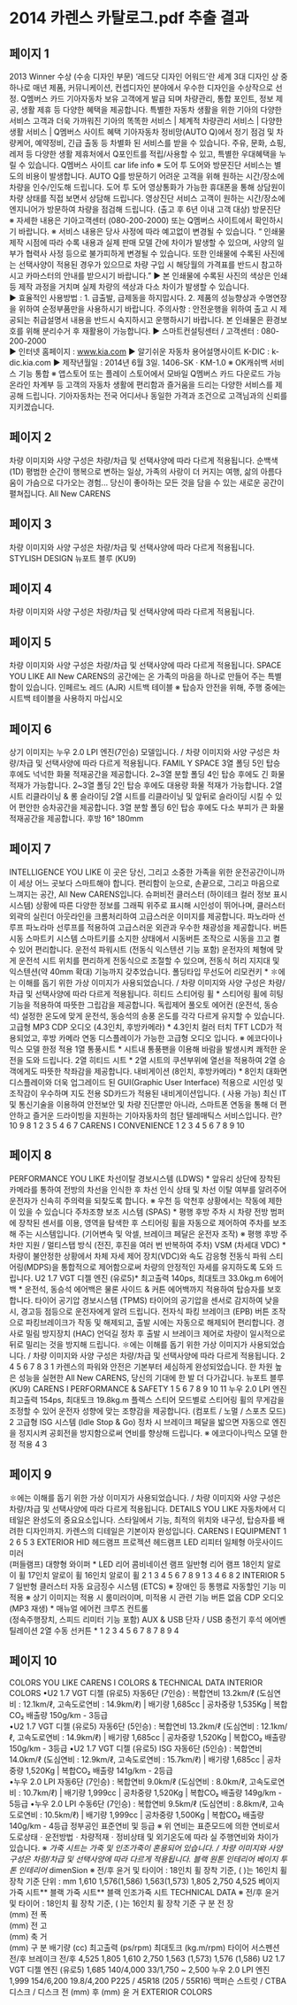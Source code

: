 # 2014 카렌스 카탈로그.pdf 추출 결과

## 페이지 1

2013 Winner 수상 (수송 디자인 부문)
‘레드닷 디자인 어워드’란
세계 3대 디자인 상 중 하나로 매년 제품, 커뮤니케이션,
컨셉디자인 분야에서 우수한 디자인을 수상작으로 선정.
Q멤버스 카드
기아자동차 보유 고객에게 발급
되며 차량관리, 통합 포인트, 
정보 제공, 생활 제휴 등 다양한 
혜택을 제공합니다.
특별한 자동차 생활을 위한 기아의 다양한 서비스
고객과 더욱 가까워진 기아의 똑똑한 서비스
| 체계적 차량관리 서비스
| 다양한 생활 서비스
| Q멤버스 사이트 혜택
기아자동차 정비망(AUTO Q)에서 정기
점검 및 차량케어, 예약정비, 긴급
출동 등 차별화 된 서비스를 받을 수 
있습니다.
주유, 문화, 쇼핑, 레저 등 다양한 생활 
제휴처에서 Q포인트를 적립/사용할 
수 있고, 특별한 우대혜택을 누릴 수 
있습니다.
Q멤버스 사이트
car
life
info
※ 도어 투 도어와 방문진단 서비스는 별도의 비용이 발생합니다.
AUTO Q를 방문하기 어려운 고객을 위해 
원하는 시간/장소에 차량을 인수/인도해 
드립니다.
도어 투 도어
영상통화가 가능한 휴대폰을 통해 상담원이 
차량 상태를 직접 보면서 상담해 드립니다.
영상진단 서비스
고객이 원하는 시간/장소에 엔지니어가 
방문하여 차량을 점검해 드립니다.
(출고 후 6년 이내 고객 대상)
방문진단
※ 자세한 내용은 기아고객센터 (080-200-2000) 또는 Q멤버스 사이트에서 확인하시기 바랍니다.   ※ 서비스 내용은 당사 사정에 따라 예고없이 변경될 수 있습니다.
 “ 인쇄물 제작 시점에 따라 수록 내용과 실제 판매 모델 간에 차이가 발생할 수 있으며, 사양의 일부가 협력사 사정 등으로 불가피하게 변경될 수 있습니다. 
   또한 인쇄물에 수록된 사진에는 선택사양이 적용된 경우가 있으므로 차량 구입 시 해당월의 가격표를 반드시 참고하시고 카마스터의 안내를 받으시기 바랍니다.”
▶ 본 인쇄물에 수록된 사진의 색상은 인쇄 등 제작 과정을 거치며 실제 차량의 색상과 다소 차이가 발생할 수 있습니다.  
▶ 효율적인 사용방법 : 1. 급출발, 급제동을 하지맙시다.  2. 제품의 성능향상과 수명연장을 위하여 순정부품만을 사용하시기 바랍니다.
    주의사항 : 안전운행을 위하여 출고 시 제공되는 취급설명서 내용을 반드시 숙지하시고 운행하시기 바랍니다.
    본 인쇄물은 환경보호를 위해 분리수거 후 재활용이 가능합니다.
▶ 스마트컨설팅센터 / 고객센터 : 080-200-2000  
▶ 인터넷 홈페이지 : www.kia.com
▶ 알기쉬운 자동차 용어설명사이트 K-DIC : k-dic.kia.com
▶ 제작년월일 : 2014년 6월 3일.   1406-SK · KM-1.0
※ OK캐쉬백 서비스 기능 통합
※ 앱스토어 또는 플레이 스토어에서 모바일 Q멤버스 카드 다운로드 가능
온라인 차계부 등 고객의 자동차 
생활에 편리함과 즐거움을 드리는 
다양한 서비스를 제공해 드립니다.
기아자동차는 전국 어디서나 동일한 가격과 조건으로 고객님과의 신뢰를 지키겠습니다.


## 페이지 2

차량 이미지와 사양 구성은 차량/차급 및 선택사양에 따라 다르게 적용됩니다.
순백색 (1D)
평범한 순간이 행복으로 변하는 일상, 가족의 사랑이 더 커지는 여행, 삶의 아름다움이 가슴으로 다가오는 경험... 
당신이 좋아하는 모든 것을 담을 수 있는 새로운 공간이 펼쳐집니다.  All New CARENS


## 페이지 3

차량 이미지와 사양 구성은 차량/차급 및 선택사양에 따라 다르게 적용됩니다.
STYLISH DESIGN
뉴포트 블루 (KU9)


## 페이지 4

차량 이미지와 사양 구성은 차량/차급 및 선택사양에 따라 다르게 적용됩니다.


## 페이지 5

차량 이미지와 사양 구성은 차량/차급 및 선택사양에 따라 다르게 적용됩니다.
SPACE YOU LIKE
All New CARENS의 공간에는 
온 가족의 마음을 하나로 만들어 주는 특별함이 있습니다.
인페르노 레드 (AJR)
시트백 테이블
※ 탑승자 안전을 위해, 주행 중에는 시트백 테이블을 사용하지 마십시오


## 페이지 6

상기 이미지는 누우 2.0 LPI 엔진(7인승) 모델입니다. / 차량 이미지와 사양 구성은 차량/차급 및 선택사양에 따라 다르게 적용됩니다.
FAMIL Y SPACE
3열 폴딩
5인 탑승 후에도 넉넉한 화물 적재공간을
제공합니다.
2~3열 분할 폴딩
4인 탑승 후에도 긴 화물 적재가
가능합니다.
2~3열 폴딩
2인 탑승 후에도 대용량 화물 적재가
가능합니다.
2열 시트 리클라이닝 & 롱 슬라이딩
2열 시트를 리클라이닝 및 앞뒤로 슬라이딩 시킬 수 있어
편안한 승차공간을 제공합니다.
3열 분할 폴딩
6인 탑승 후에도 다소 부피가 큰 화물 
적재공간을 제공합니다.
후방 16°
180mm


## 페이지 7

INTELLIGENCE 
YOU LIKE
이 곳은 당신, 그리고 소중한 가족을 위한 운전공간이니까 
이 세상 어느 곳보다 스마트해야 합니다. 
편리함이 눈으로, 손끝으로, 그리고 마음으로 느껴지는 공간, 
All New CARENS입니다.
      슈퍼비전 클러스터 (하이테크 컬러 정보 표시 시스템)
상황에 따른 다양한 정보를 그래픽 위주로 표시해 시인성이 뛰어나며, 클러스터 외곽의 
실린더 아웃라인을 크롬처리하여 고급스러운 이미지를 제공합니다.
      파노라마 선루프
파노라마 선루프를 적용하여 고급스러운 외관과 우수한 채광성을 
제공합니다.
      버튼시동 스마트키 시스템
스마트키를 소지한 상태에서 시동버튼 조작으로 시동을 끄고 켤 수 있어 편리합니다.
      운전석 파워시트 
      (전동식 익스텐션 기능 포함)
운전자의 체형에 맞게 운전석 시트 위치를 편리하게 
전동식으로 조절할 수 있으며, 전동식 허리 지지대 및 
익스텐션(약 40mm 확대) 기능까지 갖추었습니다.
폴딩타입 
무선도어 리모컨키 *
✽에는 이해를 돕기 위한 가상 이미지가 사용되었습니다. / 차량 이미지와 사양 구성은 차량/차급 및 선택사양에 따라 다르게 적용됩니다.
      히티드 스티어링 휠 *
스티어링 휠에 히팅기능을 적용하여 따뜻한 그립감을 
제공합니다.
      독립제어 풀오토 에어컨 (운전석, 동승석)
설정한 온도에 맞게 운전석, 동승석의 송풍 온도를 
각각 다르게 유지할 수 있습니다.
      고급형 MP3 CDP 오디오
      (4.3인치, 후방카메라) *
4.3인치 컬러 터치 TFT LCD가 적용되었고, 후방
카메라 연동 디스플레이가 가능한 고급형 오디오
입니다.               ※ 에코다이나믹스 모델 한정 적용
      1열 통풍시트 *
시트내 통풍팬을 이용해 바람을 발생시켜 쾌적한 
운전을 도와 드립니다.
      2열 히티드 시트 *
2열 시트의 쿠션부위에 열선을 적용하여 
2열 승객에게도 따뜻한 착좌감을 제공합니다.
      내비게이션       (8인치, 후방카메라) *
8인치 대화면 디스플레이와 더욱 업그레이드 된 GUI(Graphic User Interface) 적용으로 시인성 및 
조작감이 우수하며 지도 전용 SD카드가 적용된 내비게이션입니다.
(                                         사용 가능)
최신 IT 및 통신기술을 이용하여 안전보안 및 차량
진단뿐만 아니라, 스마트폰 연동을 통해 더 편안하고 
즐거운 드라이빙을 지원하는 기아자동차의 첨단 
텔레매틱스 서비스입니다.
란?
10
9
8
1
2
3
5
4
6
7
CARENS  I  CONVENIENCE
1
2
3
4
5
6
7
8
9
10


## 페이지 8

PERFORMANCE
YOU LIKE
      차선이탈 경보시스템 (LDWS) *
앞유리 상단에 장착된 카메라를 통하여 전방의 차선을 인식한 후 
차선 인식 상태 및 차선 이탈 여부를 알려주어 운전자가 신속히 
주의력을 되찾도록 합니다.
※ 우천 등 악천후 상황에서는 작동에 제한이 있을 수 있습니다
      주차조향 보조 시스템 (SPAS) *
평행 후방 주차 시 차량 전방 범퍼에 장착된 센서를 이용, 영역을 
탐색한 후 스티어링 휠을 자동으로 제어하여 주차를 보조해 주는 
시스템입니다. (기어변속 및 악셀, 브레이크 페달은 운전자 조작)
※ 평행 후방 주차만 지원 / 멀티스탭 방식 (전진,  후진을 여러 번 반복하여 주차)
      VSM (차세대 VDC) *
차량이 불안정한 상황에서 차체 자세 제어 장치(VDC)와 속도
감응형 전동식 파워 스티어링(MDPS)을 통합적으로 제어함으로써 
차량의 안정적인 자세를 유지하도록 도와 드립니다.
      U2 1.7 VGT 디젤 엔진 (유로5)*
최고출력 140ps, 최대토크 33.0kg.m
      6에어백 *
운전석, 동승석 에어백은 물론 사이드 & 커튼 
에어백까지 적용하여 탑승자를 보호합니다.
       타이어 공기압 경보시스템 (TPMS)
타이어의 공기압을 센서로 감지하여 낮을 시, 경고등 
점등으로 운전자에게 알려 드립니다.
       전자식 파킹 브레이크 (EPB)
버튼 조작으로 파킹브레이크가 작동 및 해제되고, 
출발 시에는 자동으로 해제되어 편리합니다.
       경사로 밀림 방지장치 (HAC)
언덕길 정차 후 출발 시 브레이크 제어로 차량이 
일시적으로 뒤로 밀리는 것을 방지해 드립니다.
✽에는 이해를 돕기 위한 가상 이미지가 사용되었습니다. / 차량 이미지와 사양 구성은 차량/차급 및 선택사양에 따라 다르게 적용됩니다.
2
4
5
6
7
8
3
1
카렌스의 파워와 안전은 기본부터 세심하게 완성되었습니다.
한 차원 높은 성능을 실현한 All New CARENS,
당신의 기대에 한 발 더 다가갑니다.
뉴포트 블루 (KU9)
CARENS  I  PERFORMANCE & SAFETY
1
5
6
7
8
9
10
11
      누우 2.0 LPI 엔진
최고출력 154ps, 최대토크 19.8kg.m
      플렉스 스티어
모드별로 스티어링 휠의 무게감을 조정할 수 있어 
운전자 성향에 맞는 조향감을 제공합니다. 
(컴포트 / 노멀 / 스포츠 모드)
2
      고급형 ISG 시스템 (Idle Stop & Go)
정차 시 브레이크 페달을 밟으면 자동으로 엔진을 
정지시켜 공회전을 방지함으로써 연비를 향상해 
드립니다.            ※ 에코다이나믹스 모델 한정 적용
4
3


## 페이지 9

✽에는 이해를 돕기 위한 가상 이미지가 사용되었습니다. / 차량 이미지와 사양 구성은 차량/차급 및 선택사양에 따라 다르게 적용됩니다.
DETAILS
YOU LIKE
자동차에서 디테일은 완성도의 중요요소입니다.
스타일에서 기능, 최적의 위치와 내구성, 
탑승자를 배려한 디자인까지.
카렌스의 디테일은 기본이자 완성입니다.
CARENS  I  EQUIPMENT
1
2
6
5
3
EXTERIOR 
       HID 헤드램프
       프로젝션 헤드램프
       LED 리피터 일체형 아웃사이드 미러   
        (퍼들램프)
       대향형 와이퍼 *
       LED 리어 콤비네이션 램프
       일반형 리어 램프
       18인치 알로이 휠
       17인치 알로이 휠
       16인치 알로이 휠
2
1
3
4
5
6
7
8
9
1
3
4
6
8
2
INTERIOR 
5
7
       일반형 클러스터
       자동 요금징수 시스템 (ETCS)
         ※ 장애인 등 통행료 자동할인 기능 미적용
           ※ 상기 이미지는             적용 시 룸미러이며,
              미적용 시             관련 기능 버튼 없음 
       CDP 오디오 (MP3 재생) * 
       매뉴얼 에어컨
       크루즈 컨트롤        
       (정속주행장치, 스피드 리미터 기능 포함)
       AUX & USB 단자 / USB 충전기
       후석 에어벤틸레이션
       2열 수동 선커튼 *
1
2
3
4
5
6
7
8
7
8
9
4


## 페이지 10

COLORS
YOU LIKE
CARENS  I  COLORS & TECHNICAL DATA
INTERIOR COLORS
•U2 1.7 VGT 디젤 (유로5) 자동6단 (7인승) : 복합연비 13.2km/ℓ (도심연비 : 12.1km/ℓ, 고속도로연비 : 14.9km/ℓ) | 배기량 1,685cc | 공차중량 1,535Kg | 복합CO₂ 배출량 150g/km - 3등급  
•U2 1.7 VGT 디젤 (유로5) 자동6단 (5인승) : 복합연비 13.2km/ℓ (도심연비 : 12.1km/ℓ, 고속도로연비 : 14.9km/ℓ) | 배기량 1,685cc | 공차중량 1,520Kg | 복합CO₂ 배출량 150g/km - 3등급 
•U2 1.7 VGT 디젤 (유로5) ISG 자동6단 (5인승) : 복합연비 14.0km/ℓ (도심연비 : 12.9km/ℓ, 고속도로연비 : 15.7km/ℓ) | 배기량 1,685cc | 공차중량 1,520Kg | 복합CO₂ 배출량 141g/km - 2등급    
•누우 2.0 LPI 자동6단 (7인승) : 복합연비 9.0km/ℓ (도심연비 : 8.0km/ℓ, 고속도로연비 : 10.7km/ℓ) | 배기량 1,999cc | 공차중량 1,520Kg | 복합CO₂ 배출량 149g/km - 5등급
•누우 2.0 LPI 수동6단 (7인승) : 복합연비 9.5km/ℓ (도심연비 : 8.8km/ℓ, 고속도로연비 : 10.5km/ℓ) | 배기량 1,999cc | 공차중량 1,500Kg | 복합CO₂ 배출량 140g/km - 4등급 
정부공인 표준연비 및 등급
※ 위 연비는 표준모드에 의한 연비로서 도로상태ㆍ운전방법ㆍ차량적재ㆍ정비상태 및 외기온도에 따라 실 주행연비와 차이가 있습니다.
※ **가죽 시트는 가죽 및 인조가죽이 혼용되어 있습니다. / 차량 이미지와 사양 구성은 차량/차급 및 선택사양에 따라 다르게 적용됩니다.
블랙 원톤 인테리어*
베이지 투톤 인테리어*
dimenSion
※ 전/후 윤거 및 타이어 : 18인치 휠 장착 기준, (   )는 16인치 휠 장착 기준
단위 : mm
1,610
1,576(1,586)
1,563(1,573)
1,805
2,750
4,525
베이지 가죽 시트**
블랙 가죽 시트**
블랙 인조가죽 시트
TECHNICAL DATA
※ 전/후 윤거 및 타이어 : 18인치 휠 장착 기준, (   )는 16인치 휠 장착 기준
         구              분
	전  장	
 (mm)
	전  폭	
(mm)
	전  고	
(mm)
 축  거	
(mm)
            구        분
배기량                             (cc)
최고출력                     (ps/rpm)
최대토크                   (kg.m/rpm)
타이어
서스펜션                         전/후
브레이크                         전/후 
4,525
1,805
1,610
2,750
1,563 (1,573)
1,576 (1,586)
U2 1.7 VGT 디젤 엔진 (유로5)
1,685
140/4,000
33/1,750 ~ 2,500
누우 2.0 LPI 엔진
1,999
154/6,200
19.8/4,200
P225 / 45R18 (205 / 55R16)
맥퍼슨 스트럿 / CTBA
디스크 / 디스크
전      (mm)
후      (mm)
윤  거
EXTERIOR
COLORS


